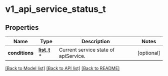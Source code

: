 # v1_api_service_status_t

## Properties
Name | Type | Description | Notes
------------ | ------------- | ------------- | -------------
**conditions** | [**list_t**](v1_api_service_condition.md) \* | Current service state of apiService. | [optional] 

[[Back to Model list]](../README.md#documentation-for-models) [[Back to API list]](../README.md#documentation-for-api-endpoints) [[Back to README]](../README.md)


